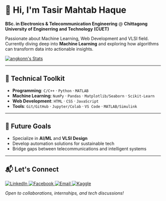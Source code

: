 # 👋 Hi, I'm Tasir Mahtab Haque  
**BSc. in Electronics & Telecommunication Engineering**
@ **Chittagong University of Enginerring and Technology (CUET)**

Passionate about Machine Learning, Web Development and VLSI field. Currently diving deep into **Machine Learning** and exploring how algorithms can transform data into actionable insights.  

[![angkonn's Stats](https://github-readme-stats.vercel.app/api?username=angkonn&theme=highcontrast&show_icons=true&hide_border=true&count_private=true)](https://github-readme-stats.vercel.app/api?username=angkonn&theme=dark&show_icons=true&hide_border=true&count_private=true)


---

## 🔧 **Technical Toolkit**  
- **Programming**: `C/C++` · `Python` · `MATLAB`  
- **Machine Learning**: `NumPy` · `Pandas` · `Matplotlib/Seaborn` · `Scikit-Learn`  
- **Web Development**: `HTML` · `CSS` · `JavaScript`  
- **Tools**: `Git/GitHub` · `Jupyter/Colab` · `VS Code` · `MATLAB/Simulink`  

---

## 🚀 **Future Goals**  
- Specialize in **AI/ML** and **VLSI Design**  
- Develop automation solutions for sustainable tech  
- Bridge gaps between telecommunications and intelligent systems  

---

## 📬 **Let's Connect**  
<a href="https://www.linkedin.com/in/angkonnn" target="_blank" rel="noopener noreferrer">
  <img src="https://img.shields.io/badge/LinkedIn-Connect%20Professionally-0A66C2?style=flat&logo=linkedin" alt="LinkedIn">
</a>  
<a href="https://www.facebook.com/angkonnn/" target="_blank" rel="noopener noreferrer">
  <img src="https://img.shields.io/badge/Facebook-Connect%20Socially-1877F2?style=flat&logo=facebook" alt="Facebook">
</a>  
<a href="mailto:mahtabhaque2587@gmail.com" target="_blank" rel="noopener noreferrer">
  <img src="https://img.shields.io/badge/Email-Reach%20Out%20Here-D14836?style=flat&logo=gmail" alt="Email">
</a>  
<a href="https://www.kaggle.com/angkonn" target="_blank" rel="noopener noreferrer">
    <img src="https://img.shields.io/badge/Kaggle-Connect%20on%20Kaggle-20BEFF?style=flat&logo=kaggle" alt="Kaggle">
  </a>

*Open to collaborations, internships, and tech discussions!*  
